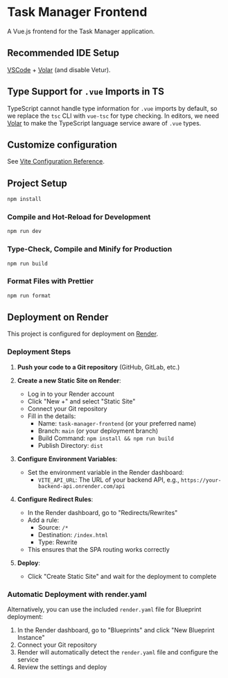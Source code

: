 # Task Manager Frontend

A Vue.js frontend for the Task Manager application.

## Recommended IDE Setup

[VSCode](https://code.visualstudio.com/) + [Volar](https://marketplace.visualstudio.com/items?itemName=Vue.volar) (and disable Vetur).

## Type Support for `.vue` Imports in TS

TypeScript cannot handle type information for `.vue` imports by default, so we replace the `tsc` CLI with `vue-tsc` for type checking. In editors, we need [Volar](https://marketplace.visualstudio.com/items?itemName=Vue.volar) to make the TypeScript language service aware of `.vue` types.

## Customize configuration

See [Vite Configuration Reference](https://vite.dev/config/).

## Project Setup

```sh
npm install
```

### Compile and Hot-Reload for Development

```sh
npm run dev
```

### Type-Check, Compile and Minify for Production

```sh
npm run build
```

### Format Files with Prettier

```sh
npm run format
```

## Deployment on Render

This project is configured for deployment on [Render](https://render.com/).

### Deployment Steps

1. **Push your code to a Git repository** (GitHub, GitLab, etc.)

2. **Create a new Static Site on Render**:
   - Log in to your Render account
   - Click "New +" and select "Static Site"
   - Connect your Git repository
   - Fill in the details:
     - Name: `task-manager-frontend` (or your preferred name)
     - Branch: `main` (or your deployment branch)
     - Build Command: `npm install && npm run build`
     - Publish Directory: `dist`

3. **Configure Environment Variables**:
   - Set the environment variable in the Render dashboard:
     - `VITE_API_URL`: The URL of your backend API, e.g., `https://your-backend-api.onrender.com/api`

4. **Configure Redirect Rules**:
   - In the Render dashboard, go to "Redirects/Rewrites"
   - Add a rule:
     - Source: `/*`
     - Destination: `/index.html`
     - Type: Rewrite
   - This ensures that the SPA routing works correctly

5. **Deploy**:
   - Click "Create Static Site" and wait for the deployment to complete

### Automatic Deployment with render.yaml

Alternatively, you can use the included `render.yaml` file for Blueprint deployment:

1. In the Render dashboard, go to "Blueprints" and click "New Blueprint Instance"
2. Connect your Git repository
3. Render will automatically detect the `render.yaml` file and configure the service
4. Review the settings and deploy
